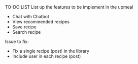TO-DO LIST
List up the features to be implement in the upmeal

- Chat with Chatbot
- View recommended recipes
- Save recipe
- Search recipe

Issue to fix:
- Fix a single recipe (post) in the library
- Include user in each recipe (post)